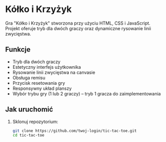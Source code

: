 # Kółko i Krzyżyk

Gra "Kółko i Krzyżyk" stworzona przy użyciu HTML, CSS i JavaScript. Projekt oferuje tryb dla dwóch graczy oraz dynamiczne rysowanie linii zwycięstwa.

## Funkcje

- Tryb dla dwóch graczy
- Estetyczny interfejs użytkownika
- Rysowanie linii zwycięstwa na canvasie
- Obsługa remisu
- Przycisk resetowania gry
- Responsywny układ planszy
- Wybór trybu gry (1 lub 2 graczy) – tryb 1 gracza do zaimplementowania

## Jak uruchomić

1. Sklonuj repozytorium:
   ```bash
   git clone https://github.com/twoj-login/tic-tac-toe.git
   cd tic-tac-toe
